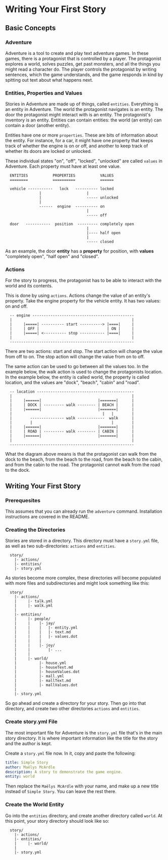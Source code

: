# Writing Your First Story

## Basic Concepts

### Adventure

Adventure is a tool to create and play text adventure games. In these 
games, there is a protagonist that is controlled by a player. The protagonist 
explores a world, solves puzzles, get past monsters, and all the things you
might read a character do. The player controls the protagonist by writing 
sentences, which the game understands, and the game responds in kind by 
spitting out text about what happens next.

### Entities, Properties and Values

Stories in Adventure are made up of things, called `entities`. Everything is 
an entity in Adventure. The world the protagonist navigates is an entity. 
The door the protagonist might interact with is an entity. The protagonist's 
inventory is an entity. Entities can contain entities: the world (an entity) 
can contain a door (another entity).

Entities have one or more `properties`. These are bits of information about
the entity. For instance, for a car, it might have one property that keeps 
track of whether the engine is on or off, and another to keep track of whether
its doors are locked or unlocked. 

These individual states "on", "off", "locked", "unlocked" are called `values`
in Adventure. Each property must have at least one value.

```
  ENTITIES           PROPERTIES           VALUES
  ========           ==========           ======

  vehicle -----------   lock   ---------- locked
               |                    |
               |                    ----- unlocked
               |
               ------  engine  ---------- on
                                    |
                                    ----- off

  door   -----------  position  --------- completely open
                                    |
                                    |---- half open
                                    |
                                    ----- closed
```

As an example, the door **entity** has a **property** for position, with 
**values** "completely open", "half open" and "closed".

### Actions

For the story to progress, the protagonist has to be able to interact with 
the world and its contents.

This is done by using `actions`. Actions change the value of an entity's 
property. Take the engine property for the vehicle entity. It has two values: 
on and off.

```
  -- engine ---------------------------------------------
  |                                                     |
  |     |=====| ---------- start ----------> |====|     |
  |     | OFF |                              | ON |     |
  |     |=====| <---------- stop ----------- |====|     |
  |                                                     |
  -------------------------------------------------------
```

There are two actions: start and stop. The start action will change the value
from off to on. The stop action will change the value from on to off.

The same action can be used to go between all the values too. In the example
below, the walk action is used to change the protagonists location. In the
example below, the entity is called world, the property is called location,
and the values are "dock", "beach", "cabin" and "road".

```
  -- location -------------------------------------------
  |                                                     |
  |     |======|                         |=======|      |
  |     | DOCK | --------- walk -------- | BEACH |      |
  |     |======|                         |=======|      |
  |                                        |   |        |
  |        --------------- walk ------------  walk      |
  |        |                                   |        |
  |     |======|                         |=======|      |
  |     | ROAD | --------- walk -------- | CABIN |      |
  |     |======|                         |=======|      |
  |                                                     |
  -------------------------------------------------------
```

What the diagram above means is that the protagonist can walk from the dock
to the beach, from the beach to the road, from the beach to the cabin, and
from the cabin to the road. The protagonist cannot walk from the road to the
dock. 

## Writing Your First Story

### Prerequesites

This assumes that you can already run the `adventure` command. Installation
instructions are covered in the README.

### Creating the Directories

Stories are stored in a directory. This directory must have a `story.yml` file,
as well as two sub-directories: `actions` and `entities`.

```
  story/
    |- actions/
    |- entities/
    |- story.yml
```

As stories become more complex, these directories will become populated with
more files and subdirectories and might look something like this:

```
  story/
    |- actions/
    |     |- talk.yml
    |     |- walk.yml
    |
    |- entities/
    |     |- people/
    |     |    |- jay/
    |     |    |   |- entity.yml
    |     |    |   |- text.md
    |     |    |   |- values.dot
    |     |    |  
    |     |    |- joy/
    |     |        |- ...
    |     |
    |     |- world/
    |          |- house.yml
    |          |- houseText.md
    |          |- houseValues.dot
    |          |- mall.yml
    |          |- mallText.md
    |          |- mallValues.dot
    |
    |- story.yml
```

So go ahead and create a directory for your story. Then go into that
directory, and create two other directories `actions` and `entities`.

### Create story.yml File

The most important file for Adventure is the `story.yml` file that's in the
main story directory. It is where important information like the title for the
story and the author is kept. 

Create a `story.yml` file now. In it, copy and paste the following:

```yml
title: Simple Story
author: Maëlys McArdle
description: A story to demonstrate the game engine.
entity: world
```

Then replace the `Maëlys McArdle` with your name, and make up a new title
instead of `Simple Story`. You can leave the rest there.

### Create the World Entity

Go into the `entities` directory, and create another directory called `world`.
At this point, your story directory should look like so:

```
  story/
    |- actions/
    |- entities/
    |     |- world/
    |
    |- story.yml
```

